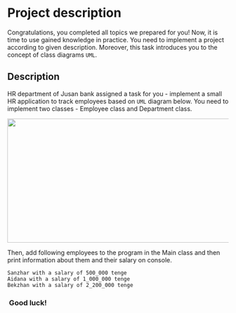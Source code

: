 <h1>Project description</h1>

<p>Congratulations, you completed all topics we prepared for you! Now, it is time to use gained knowledge in practice. You need to implement a project according to given description. Moreover, this task introduces you to the concept of class diagrams <code>UML</code>.&nbsp;&nbsp;</p>

<h2>Description</h2>

<p>HR department of Jusan bank assigned a task for you - implement a small HR application to track employees based on <code>UML</code> diagram below. You need to implement two classes - Employee class and Department class.</p>

<p style="text-align:center"><img alt="" height="283" name="UML_diagram.jpg" src="https://ucarecdn.com/2486b8fc-fc46-4b61-ad73-b4d9eb2dad3c/" width="779" /></p>

<p>Then, add following employees to the program in the Main class and then print information about them and their salary on console.</p>

<pre>
<code class="language-java">Sanzhar with a salary of 500_000 tenge
Aidana with a salary of 1_000_000 tenge
Bekzhan with a salary of 2_200_000 tenge</code></pre>

<h3>&nbsp;Good luck!</h3>
